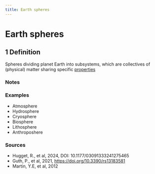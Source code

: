 ```yaml
---
title: Earth spheres
---
```


# Earth spheres

## 1 Definition

Spheres dividing planet Earth into subsystems, which are collectives of (physical) matter sharing specific [properties](../property)

### Notes 

### Examples
- Atmosphere
- Hydrosphere
- Cryosphere
- Biosphere
- Lithosphere
- Anthroposhere

### Sources
- Hugget, R., et al, 2024, DOI: 10.1177/03091333241275465
- Guth, P., et al, 2021, https://doi.org/10.3390/rs13183581
- Martin, Y.E, et al, 2012
